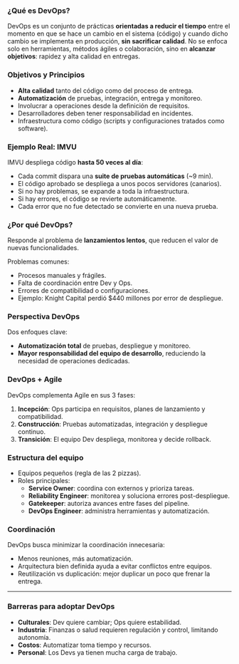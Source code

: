 
### **¿Qué es DevOps?**

DevOps es un conjunto de prácticas **orientadas a reducir el tiempo** entre el momento en que se hace un cambio en el sistema (código) y cuando dicho cambio se implementa en producción, **sin sacrificar calidad**.
No se enfoca solo en herramientas, métodos ágiles o colaboración, sino en **alcanzar objetivos**: rapidez y alta calidad en entregas.

### **Objetivos y Principios**

- **Alta calidad** tanto del código como del proceso de entrega.
- **Automatización** de pruebas, integración, entrega y monitoreo.
- Involucrar a operaciones desde la definición de requisitos.
- Desarrolladores deben tener responsabilidad en incidentes.
- Infraestructura como código (scripts y configuraciones tratados como software).


### **Ejemplo Real: IMVU**

IMVU despliega código **hasta 50 veces al día**:

- Cada commit dispara una **suite de pruebas automáticas** (~9 min).
- El código aprobado se despliega a unos pocos servidores (canarios).
- Si no hay problemas, se expande a toda la infraestructura.
- Si hay errores, el código se revierte automáticamente.
- Cada error que no fue detectado se convierte en una nueva prueba.



### **¿Por qué DevOps?**

Responde al problema de **lanzamientos lentos**, que reducen el valor de nuevas funcionalidades.

Problemas comunes:

- Procesos manuales y frágiles.
- Falta de coordinación entre Dev y Ops.
- Errores de compatibilidad o configuraciones.
- Ejemplo: Knight Capital perdió $440 millones por error de despliegue.



### **Perspectiva DevOps**

Dos enfoques clave:
- **Automatización total** de pruebas, despliegue y monitoreo.
- **Mayor responsabilidad del equipo de desarrollo**, reduciendo la necesidad de operaciones dedicadas.

### **DevOps + Agile**

DevOps complementa Agile en sus 3 fases:

1. **Incepción**: Ops participa en requisitos, planes de lanzamiento y compatibilidad.
2. **Construcción**: Pruebas automatizadas, integración y despliegue continuo.
3. **Transición**: El equipo Dev despliega, monitorea y decide rollback.



### **Estructura del equipo**

- Equipos pequeños (regla de las 2 pizzas).
- Roles principales:
	- **Service Owner**: coordina con externos y prioriza tareas.
    - **Reliability Engineer**: monitorea y soluciona errores post-despliegue.
    - **Gatekeeper**: autoriza avances entre fases del pipeline.
    - **DevOps Engineer**: administra herramientas y automatización.

### **Coordinación**
DevOps busca minimizar la coordinación innecesaria:
- Menos reuniones, más automatización.
- Arquitectura bien definida ayuda a evitar conflictos entre equipos.
- Reutilización vs duplicación: mejor duplicar un poco que frenar la entrega.

---

### **Barreras para adoptar DevOps**

- **Culturales**: Dev quiere cambiar; Ops quiere estabilidad.
- **Industria**: Finanzas o salud requieren regulación y control, limitando autonomía.
- **Costos**: Automatizar toma tiempo y recursos.
- **Personal**: Los Devs ya tienen mucha carga de trabajo.